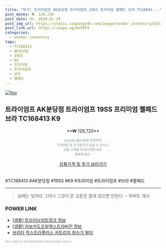 ```yaml
--- 
title: "특가! 트라이엄프 AK분당점 트라이엄프 19SS 프리미엄 젤패드 브라 TC16841..." 
post_money: ₩. 129,720 
post_date: dt. 2020.01.29 
post_img_url: https://static.coupangcdn.com/image/vendor_inventory/2e31/f02cc349bb50e1c58dfe8914c7452565827aa1a2b9b6207a51f4da31d245.jpg 
post_link_url: https://coupa.ng/bnFEP4 
categories: 
  - vendor_inventory 
tags: 
  - TC168413 
  - AK분당점 
  - 19SS 
  - K9 
  - 프리미엄 
  - 트라이엄프 
  - 브라 
  - 젤패드 
--- 
```

[![foo](https://static.coupangcdn.com/image/vendor_inventory/2e31/f02cc349bb50e1c58dfe8914c7452565827aa1a2b9b6207a51f4da31d245.jpg)](https://coupa.ng/bnFEP4) 

## 트라이엄프 AK분당점 트라이엄프 19SS 프리미엄 젤패드 브라 TC168413 K9 
<p style="text-align: center;">**₩ 129,720**</p> 
<p style="text-align: center;"><span style="color: #898c8f; font-family: Georgia,Times,serif; font-size: 0.75em;">2020년01월29일에 작성되어, <br>가격변동 및 추가할인이 있을 수 있으니,<br> 상품 가격을 꼭!확인해주세요.<br>행복하세요~</span> 
</p>	 
<div markdown="0" style="text-align: center;"><a href="https://coupa.ng/bnFEP4" class="btn btn--success">상품가격 및 후기 보러가기</a></div> 
<br><br> 
  #TC168413 #AK분당점 #19SS #K9 #프리미엄 #트라이엄프 #브라 #젤패드 
<hr> 

> 실패는 잊어라 그러나 그것이 준 교훈은 절대 잊으면 안된다. – 하버트 개서 


### POWER LINK

* <a href="https://blog.naver.com/santokki14/221769559717" target="_blank"> [생활] 트라이남성트렁크 정보 </a>
* <a href="https://blog.naver.com/santokki14/221770387469" target="_blank"> [생활] 아보카도오일엑스트라버진 정보 </a>
* <a href="https://blog.naver.com/santokki14/221781839238" target="_blank">브리타 막스트라플러스 카트리지 정수기 필터</a>

<span style="color: #898c8f; font-family: Georgia,Times,serif; font-size: 0.55em;">파트너스활동으로 작성자에게 일정액의 커미션이 제공될수 있습니다.</span> 
